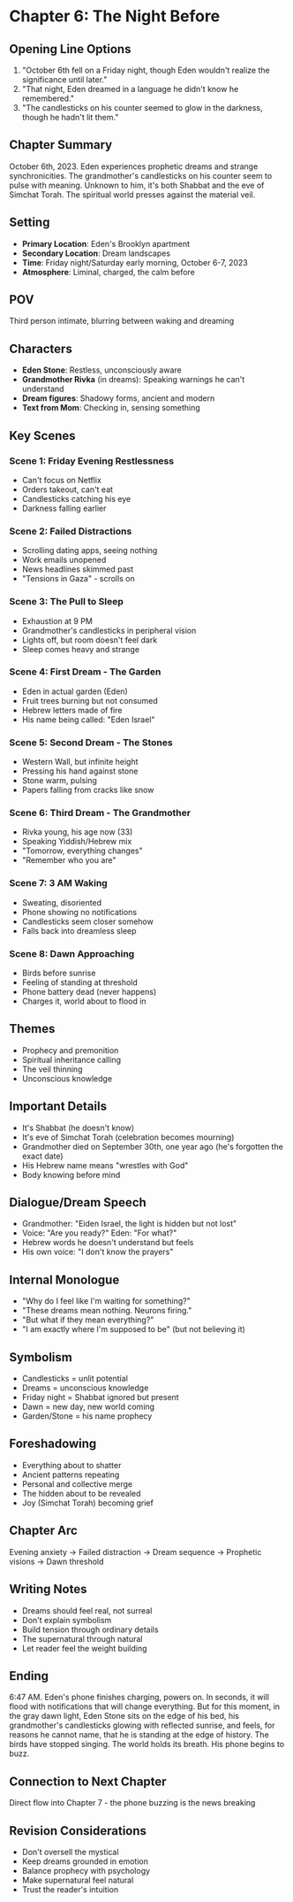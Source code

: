 # Chapter 6: The Night Before

## Opening Line Options
1. "October 6th fell on a Friday night, though Eden wouldn't realize the significance until later."
2. "That night, Eden dreamed in a language he didn't know he remembered."
3. "The candlesticks on his counter seemed to glow in the darkness, though he hadn't lit them."

## Chapter Summary
October 6th, 2023. Eden experiences prophetic dreams and strange synchronicities. The grandmother's candlesticks on his counter seem to pulse with meaning. Unknown to him, it's both Shabbat and the eve of Simchat Torah. The spiritual world presses against the material veil.

## Setting
- **Primary Location**: Eden's Brooklyn apartment
- **Secondary Location**: Dream landscapes
- **Time**: Friday night/Saturday early morning, October 6-7, 2023
- **Atmosphere**: Liminal, charged, the calm before

## POV
Third person intimate, blurring between waking and dreaming

## Characters
- **Eden Stone**: Restless, unconsciously aware
- **Grandmother Rivka** (in dreams): Speaking warnings he can't understand
- **Dream figures**: Shadowy forms, ancient and modern
- **Text from Mom**: Checking in, sensing something

## Key Scenes

### Scene 1: Friday Evening Restlessness
- Can't focus on Netflix
- Orders takeout, can't eat
- Candlesticks catching his eye
- Darkness falling earlier

### Scene 2: Failed Distractions
- Scrolling dating apps, seeing nothing
- Work emails unopened
- News headlines skimmed past
- "Tensions in Gaza" - scrolls on

### Scene 3: The Pull to Sleep
- Exhaustion at 9 PM
- Grandmother's candlesticks in peripheral vision
- Lights off, but room doesn't feel dark
- Sleep comes heavy and strange

### Scene 4: First Dream - The Garden
- Eden in actual garden (Eden)
- Fruit trees burning but not consumed
- Hebrew letters made of fire
- His name being called: "Eden Israel"

### Scene 5: Second Dream - The Stones
- Western Wall, but infinite height
- Pressing his hand against stone
- Stone warm, pulsing
- Papers falling from cracks like snow

### Scene 6: Third Dream - The Grandmother
- Rivka young, his age now (33)
- Speaking Yiddish/Hebrew mix
- "Tomorrow, everything changes"
- "Remember who you are"

### Scene 7: 3 AM Waking
- Sweating, disoriented
- Phone showing no notifications
- Candlesticks seem closer somehow
- Falls back into dreamless sleep

### Scene 8: Dawn Approaching
- Birds before sunrise
- Feeling of standing at threshold
- Phone battery dead (never happens)
- Charges it, world about to flood in

## Themes
- Prophecy and premonition
- Spiritual inheritance calling
- The veil thinning
- Unconscious knowledge

## Important Details
- It's Shabbat (he doesn't know)
- It's eve of Simchat Torah (celebration becomes mourning)
- Grandmother died on September 30th, one year ago (he's forgotten the exact date)
- His Hebrew name means "wrestles with God"
- Body knowing before mind

## Dialogue/Dream Speech
- Grandmother: "Eiden Israel, the light is hidden but not lost"
- Voice: "Are you ready?" Eden: "For what?"
- Hebrew words he doesn't understand but feels
- His own voice: "I don't know the prayers"

## Internal Monologue
- "Why do I feel like I'm waiting for something?"
- "These dreams mean nothing. Neurons firing."
- "But what if they mean everything?"
- "I am exactly where I'm supposed to be" (but not believing it)

## Symbolism
- Candlesticks = unlit potential
- Dreams = unconscious knowledge
- Friday night = Shabbat ignored but present
- Dawn = new day, new world coming
- Garden/Stone = his name prophecy

## Foreshadowing
- Everything about to shatter
- Ancient patterns repeating
- Personal and collective merge
- The hidden about to be revealed
- Joy (Simchat Torah) becoming grief

## Chapter Arc
Evening anxiety → Failed distraction → Dream sequence → Prophetic visions → Dawn threshold

## Writing Notes
- Dreams should feel real, not surreal
- Don't explain symbolism
- Build tension through ordinary details
- The supernatural through natural
- Let reader feel the weight building

## Ending
6:47 AM. Eden's phone finishes charging, powers on. In seconds, it will flood with notifications that will change everything. But for this moment, in the gray dawn light, Eden Stone sits on the edge of his bed, his grandmother's candlesticks glowing with reflected sunrise, and feels, for reasons he cannot name, that he is standing at the edge of history. The birds have stopped singing. The world holds its breath. His phone begins to buzz.

## Connection to Next Chapter
Direct flow into Chapter 7 - the phone buzzing is the news breaking

## Revision Considerations
- Don't oversell the mystical
- Keep dreams grounded in emotion
- Balance prophecy with psychology
- Make supernatural feel natural
- Trust the reader's intuition